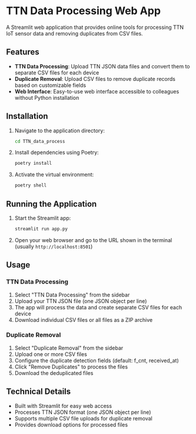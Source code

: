 # TTN Data Processing Web App

A Streamlit web application that provides online tools for processing TTN IoT sensor data and removing duplicates from CSV files.

## Features

- **TTN Data Processing**: Upload TTN JSON data files and convert them to separate CSV files for each device
- **Duplicate Removal**: Upload CSV files to remove duplicate records based on customizable fields
- **Web Interface**: Easy-to-use web interface accessible to colleagues without Python installation

## Installation

1. Navigate to the application directory:
   ```bash
   cd TTN_data_process
   ```

2. Install dependencies using Poetry:
   ```bash
   poetry install
   ```

3. Activate the virtual environment:
   ```bash
   poetry shell
   ```

## Running the Application

1. Start the Streamlit app:
   ```bash
   streamlit run app.py
   ```

2. Open your web browser and go to the URL shown in the terminal (usually `http://localhost:8501`)

## Usage

### TTN Data Processing
1. Select "TTN Data Processing" from the sidebar
2. Upload your TTN JSON file (one JSON object per line)
3. The app will process the data and create separate CSV files for each device
4. Download individual CSV files or all files as a ZIP archive

### Duplicate Removal
1. Select "Duplicate Removal" from the sidebar
2. Upload one or more CSV files
3. Configure the duplicate detection fields (default: f_cnt, received_at)
4. Click "Remove Duplicates" to process the files
5. Download the deduplicated files

## Technical Details

- Built with Streamlit for easy web access
- Processes TTN JSON format (one JSON object per line)
- Supports multiple CSV file uploads for duplicate removal
- Provides download options for processed files

